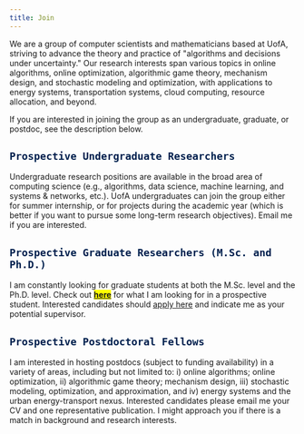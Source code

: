 ```yaml
---
title: Join
---
```





We are a group of computer scientists and mathematicians based at UofA, striving to advance the theory and practice of "algorithms and decisions under uncertainty."  Our research interests span various topics in online algorithms, online optimization, algorithmic game theory, mechanism design, and  stochastic modeling and optimization, with applications to energy systems, transportation systems, cloud computing, resource allocation, and beyond.  

If you are interested in joining the group as an undergraduate, graduate, or postdoc, see the description below. 


## <span style="color:#00204e"> `Prospective Undergraduate Researchers` </span> 

Undergraduate research positions are available in the broad area of computing science (e.g., algorithms, data science, machine learning, and systems & networks, etc.). UofA undergraduates can join the group either for summer internship, or for projects during the academic year (which is better if you want to pursue some long-term research objectives). Email me if you are interested.


## <span style="color:#00204e"> `Prospective Graduate Researchers (M.Sc. and Ph.D.)` </span> 

I am constantly looking for graduate students at both the M.Sc. level and the Ph.D. level.  Check out <mark>[**here**](/prospectivegrads)</mark> for what I am looking for in a prospective student.  Interested candidates should [apply here](https://www.ualberta.ca/computing-science/graduate-studies/programs-and-admissions/index.html) and indicate me as your potential supervisor. 


## <span style="color:#00204e"> `Prospective Postdoctoral Fellows` </span>

I am interested in hosting postdocs (subject to funding availability) in a variety of areas, including but not limited to: i) online algorithms; online optimization, ii)  algorithmic game theory; mechanism design, iii) stochastic modeling, optimization, and approximation, and iv) energy systems and the urban energy-transport nexus. Interested candidates please email me your CV and one representative publication. I might approach you if there is a match in background and research interests. 